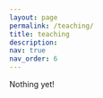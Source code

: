 ```yaml
---
layout: page
permalink: /teaching/
title: teaching
description:
nav: true
nav_order: 6
---
```


Nothing yet!
